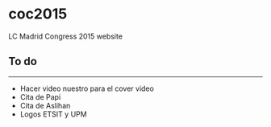 coc2015
=======

LC Madrid Congress 2015 website

## To do
***
* Hacer video nuestro para el cover video
* Cita de Papi
* Cita de Aslihan
* Logos ETSIT y UPM
